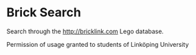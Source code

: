 Brick Search
===========

Search through the http://bricklink.com Lego database.

Permission of usage granted to students of Linköping University


